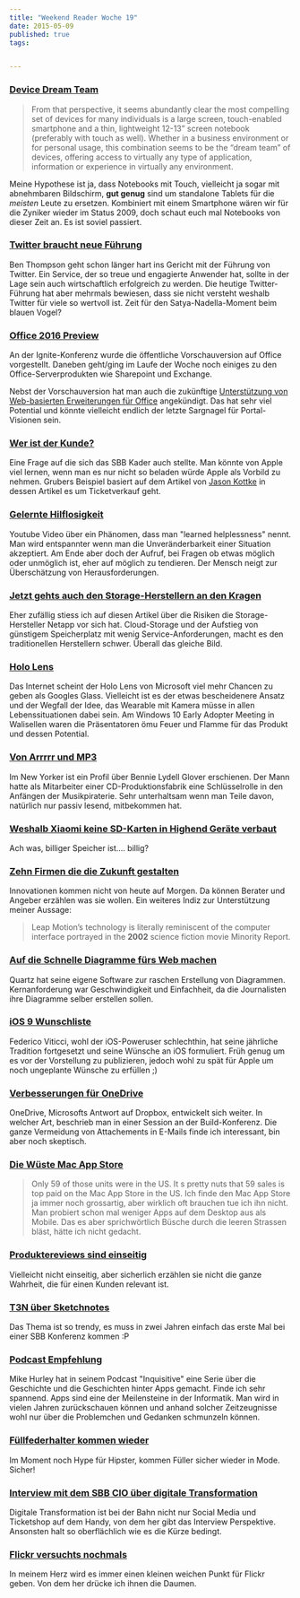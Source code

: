 ```yaml
---
title: "Weekend Reader Woche 19"
date: 2015-05-09
published: true
tags: 


---
```


### [Device Dream Team](https://techpinions.com/the-device-dream-team-large-smartphones-and-thin-notebooks/39909)

>From that perspective, it seems abundantly clear the most compelling set of devices for many individuals is a large screen, touch-enabled smartphone and a thin, lightweight 12-13” screen notebook (preferably with touch as well). Whether in a business environment or for personal usage, this combination seems to be the “dream team” of devices, offering access to virtually any type of application, information or experience in virtually any environment.

Meine Hypothese ist ja, dass Notebooks mit Touch, vielleicht ja sogar mit abnehmbaren Bildschirm, **gut genug** sind um standalone Tablets für die *meisten* Leute zu ersetzen. Kombiniert mit einem Smartphone wären wir für die Zyniker wieder im Status 2009, doch schaut euch mal Notebooks von dieser Zeit an. Es ist soviel passiert. 

### [Twitter braucht neue Führung](http://stratechery.com/2015/twitter-needs-new-leadership/)

Ben Thompson geht schon länger hart ins Gericht mit der Führung von Twitter. Ein Service, der so treue und engagierte Anwender hat, sollte in der Lage sein auch wirtschaftlich erfolgreich zu werden. Die heutige Twitter-Führung hat aber mehrmals bewiesen, dass sie nicht versteht weshalb Twitter für viele so wertvoll ist. Zeit für den Satya-Nadella-Moment beim blauen Vogel?

### [Office 2016 Preview](http://www.ifrick.ch/2015/05/microsoft-office-2016-oeffentliche-vorschauversion-steht-bereit/)

An der Ignite-Konferenz wurde die öffentliche Vorschauversion auf Office vorgestellt. Daneben geht/ging im Laufe der Woche noch einiges zu den Office-Serverprodukten wie Sharepoint und Exchange. 

Nebst der Vorschauversion hat man auch die zukünftige [Unterstützung von Web-basierten Erweiterungen für Office](http://storagemojo.com/2015/04/13/how-doomed-is-netapp/) angekündigt. Das hat sehr viel Potential und könnte vielleicht endlich der letzte Sargnagel für Portal-Visionen sein. 

### [Wer ist der Kunde?](http://daringfireball.net/2015/05/apples_customer_first_strategy)

Eine Frage auf die sich das SBB Kader auch stellte. Man könnte von Apple viel lernen, wenn man es nur nicht so beladen würde Apple als Vorbild zu nehmen. Grubers Beispiel basiert auf dem Artikel von [ Jason Kottke](http://kottke.org/15/05/asking-whos-the-customer) in dessen Artikel es um Ticketverkauf geht. 

### [Gelernte Hilflosigkeit](https://www.youtube.com/watch?v=YMPzDiraNnA)

Youtube Video über ein Phänomen, dass man "learned helplessness" nennt. Man wird entspannter wenn man die Unveränderbarkeit einer Situation akzeptiert. Am Ende aber doch der Aufruf, bei Fragen ob etwas möglich oder unmöglich ist, eher auf möglich zu tendieren. Der Mensch neigt zur Überschätzung von Herausforderungen.

### [Jetzt gehts auch den Storage-Herstellern an den Kragen](http://storagemojo.com/2015/04/13/how-doomed-is-netapp/)

Eher zufällig stiess ich auf diesen Artikel über die Risiken die Storage-Hersteller Netapp vor sich hat. Cloud-Storage und der Aufstieg von günstigem Speicherplatz mit wenig Service-Anforderungen, macht es den traditionellen Herstellern schwer. Überall das gleiche Bild. 

### [Holo Lens](https://www.thurrott.com/windows/windows-10/3251/hands-on-with-a-near-final-microsoft-hololens)

Das Internet scheint der Holo Lens von Microsoft viel mehr Chancen zu geben als Googles Glass. Vielleicht ist es der etwas bescheidenere Ansatz und der Wegfall der Idee, das Wearable mit Kamera müsse in allen Lebenssituationen dabei sein. Am Windows 10 Early Adopter Meeting in Walisellen waren die Präsentatoren ömu Feuer und Flamme für das Produkt und dessen Potential. 

### [Von Arrrrr und MP3](http://www.newyorker.com/magazine/2015/04/27/the-man-who-broke-the-music-business)

Im New Yorker ist ein Profil über Bennie Lydell Glover erschienen. Der Mann hatte als Mitarbeiter einer CD-Produktionsfabrik eine Schlüsselrolle in den Anfängen der Musikpiraterie. Sehr unterhaltsam wenn man Teile davon, natürlich nur passiv lesend, mitbekommen hat. 

### [Weshalb Xiaomi keine SD-Karten in Highend Geräte verbaut](http://www.talkandroid.com/247536-xiaomis-hugo-barra-mentions-why-the-company-is-against-microsd-cards-for-its-phones/)

Ach was, billiger Speicher ist.... billig?

### [Zehn Firmen die die Zukunft gestalten](http://www.forbes.com/pictures/gjjf45md/leap-motion/)

Innovationen kommen nicht von heute auf Morgen. Da können Berater und Angeber erzählen was sie wollen. Ein weiteres Indiz zur Unterstützung meiner Aussage:

>Leap Motion’s technology is literally reminiscent of the computer interface portrayed in the **2002** science fiction movie Minority Report. 

### [Auf die Schnelle Diagramme fürs Web machen](http://www.niemanlab.org/2013/07/how-to-turn-everyone-in-your-newsroom-into-a-graphics-editor/)

Quartz hat seine eigene Software zur raschen Erstellung von Diagrammen. Kernanforderung war Geschwindigkeit und Einfachheit, da die Journalisten ihre Diagramme selber erstellen sollen. 

### [iOS 9 Wunschliste](http://www.macstories.net/stories/ios-9-wishes/)

Federico Viticci, wohl der iOS-Poweruser schlechthin, hat seine jährliche Tradition fortgesetzt und seine Wünsche an iOS formuliert. Früh genug um es vor der Vorstellung zu publizieren, jedoch wohl zu spät für Apple um noch ungeplante Wünsche zu erfüllen ;)

### [Verbesserungen für OneDrive](https://www.thurrott.com/cloud/office-365/3346/microsoft-outlines-a-schedule-for-onedrive-improvements)

OneDrive, Microsofts Antwort auf Dropbox, entwickelt sich weiter. In welcher Art, beschrieb man in einer Session an der Build-Konferenz. Die ganze Vermeidung von Attachements in E-Mails finde ich interessant, bin aber noch skeptisch.

### [Die Wüste Mac App Store](http://blog.soff.es/redacted-for-mac-launch/)

>Only 59 of those units were in the US. It s pretty nuts that 59 sales is top paid on the Mac App Store in the US. 
Ich finde den Mac App Store ja immer noch grossartig, aber wirklich oft brauchen tue ich ihn nicht. Man probiert schon mal weniger Apps auf dem Desktop aus als Mobile. Das es aber sprichwörtlich Büsche durch die leeren Strassen bläst, hätte ich nicht gedacht.

### [Produktereviews sind einseitig](http://www.nytimes.com/2015/05/07/technology/personaltech/relying-on-product-reviews-knowing-how-a-company-treats-its-customers-is-just-as-valuable.html)
 
Vielleicht nicht einseitig, aber sicherlich erzählen sie nicht die ganze Wahrheit, die für einen Kunden relevant ist. 
 
### [T3N über Sketchnotes](http://t3n.de/news/sketchnotes-gedanken-vortraege-608531/)
 
Das Thema ist so trendy, es muss in zwei Jahren einfach das erste Mal bei einer SBB Konferenz kommen :P
 
### [Podcast Empfehlung](http://www.relay.fm/inquisitive/37)
 
Mike Hurley hat in seinem Podcast "Inquisitive" eine Serie über die Geschichte und die Geschichten hinter Apps gemacht. Finde ich sehr spannend. Apps sind eine der Meilensteine in der Informatik. Man wird in vielen Jahren zurückschauen können und anhand solcher Zeitzeugnisse wohl nur über die Problemchen und Gedanken schmunzeln können. 
 
### [Füllfederhalter kommen wieder](http://www.artofmanliness.com/2015/05/05/a-primer-on-fountain-pens/)
 
Im Moment noch Hype für Hipster, kommen Füller sicher wieder in Mode. Sicher!

### [Interview mit dem SBB CIO über digitale Transformation](http://www.handelszeitung.ch/unternehmen/sbb-200-millionen-pro-jahr-fuer-apps-und-co-760888)

Digitale Transformation ist bei der Bahn nicht nur Social Media und Ticketshop auf dem Handy, von dem her gibt das Interview Perspektive. Ansonsten halt so oberflächlich wie es die Kürze bedingt.

### [Flickr versuchts nochmals](http://stadt-bremerhaven.de/flickr-uploader-app-neuerungen/)

In meinem Herz wird es immer einen kleinen weichen Punkt für Flickr geben. Von dem her drücke ich ihnen die Daumen. 

